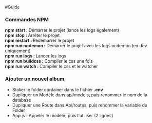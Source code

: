 #Guide 

### Commandes NPM
<strong>npm start : </strong>Démarrer le projet (lance les logs également)<br/>
<strong>npm stop : </strong>Arrêter le projet<br/>
<strong>npm restart : </strong>Redémarrer le projet<br/>
<strong>npm run nodemon : </strong>Démarrer le projet avec les logs nodemon (en dev uniquement)<br/>
<strong>npm run logs : </strong>Lancer les logs<br/>
<strong>npm run buildcss : </strong>Compiler le css une fois<br/>
<strong>npm run watch : </strong>Compiler le css et le watcher<br/>

### Ajouter un nouvel album
- Stoker le folder container dans le fichier <strong>.env</strong>
- Dupliquer un Modèle dans api/models, puis renommer le nom de la database
- Dupliquer une Route dans Api/routes, puis renommer la variable du Folder 
- App.js : Appeler le modèle, puis l'utiliser (2 lignes)



